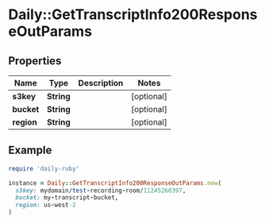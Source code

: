 # Daily::GetTranscriptInfo200ResponseOutParams

## Properties

| Name | Type | Description | Notes |
| ---- | ---- | ----------- | ----- |
| **s3key** | **String** |  | [optional] |
| **bucket** | **String** |  | [optional] |
| **region** | **String** |  | [optional] |

## Example

```ruby
require 'daily-ruby'

instance = Daily::GetTranscriptInfo200ResponseOutParams.new(
  s3key: mydomain/test-recording-room/11245260397,
  bucket: my-transcript-bucket,
  region: us-west-2
)
```

